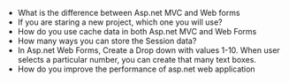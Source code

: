 - What is the difference between Asp.net MVC and Web forms
- If you are staring a new project, which one you will use?
- How do you use cache data in both Asp.net MVC and Web Forms
- How many ways you can store the Session data?
- In Asp.net Web Forms, Create a Drop down with values 1-10. When user selects a particular number, you can create that many text boxes.
- How do you improve the performance of asp.net web application